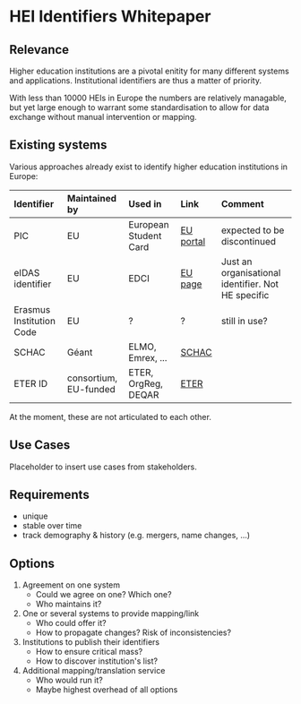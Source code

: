 # HEI Identifiers Whitepaper

## Relevance

Higher education institutions are a pivotal enitity for many different systems and applications. Institutional identifiers are thus a matter of priority.

With less than 10000 HEIs in Europe the numbers are relatively managable, but yet large enough to warrant some standardisation to allow for data exchange without manual intervention or mapping.

## Existing systems

Various approaches already exist to identify higher education institutions in Europe:

| Identifier               | Maintained by         | Used in                | Link                                                                      | Comment                                              |
|:-------------------------|:----------------------|:-----------------------|:--------------------------------------------------------------------------|:-----------------------------------------------------|
| PIC                      | EU                    | European Student Card  | [EU portal](https://ec.europa.eu/info/funding-tenders/opportunities/portal/screen/how-to-participate/participant-register) | expected to be discontinued |
| eIDAS identifier         | EU                    | EDCI                   | [EU page](https://ec.europa.eu/digital-single-market/en/trust-services-and-eid) | Just an organisational identifier. Not HE specific   |
| Erasmus Institution Code | EU                    | ?                      | ?                                                                         | still in use?                                        |
| SCHAC                    | Géant                 | ELMO, Emrex, ...       | [SCHAC](https://wiki.refeds.org/display/STAN/SCHAC)                       |                                                      |
| ETER ID                  | consortium, EU-funded | ETER, OrgReg, DEQAR    | [ETER](https://eter-project.com/#/home)                                   |                                                      |

At the moment, these are not articulated to each other.

## Use Cases
Placeholder to insert use cases from stakeholders.

## Requirements

- unique
- stable over time
- track demography & history (e.g. mergers, name changes, ...)

## Options

1. Agreement on one system
    - Could we agree on one? Which one?
    - Who maintains it?
2. One or several systems to provide mapping/link
    - Who could offer it?
    - How to propagate changes? Risk of inconsistencies?
3. Institutions to publish their identifiers
    - How to ensure critical mass?
    - How to discover institution's list?
4. Additional mapping/translation service
    - Who would run it?
    - Maybe highest overhead of all options

